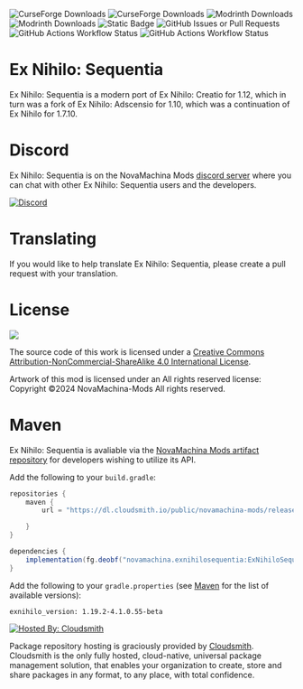 ![CurseForge Downloads](https://img.shields.io/curseforge/dt/400012?style=for-the-badge&logo=curseforge)
![CurseForge Downloads](https://img.shields.io/curseforge/game-versions/400012?style=for-the-badge&logo=curseforge)
![Modrinth Downloads](https://img.shields.io/modrinth/dt/WhVa4xyw?style=for-the-badge&logo=modrinth)
![Modrinth Downloads](https://img.shields.io/modrinth/game-versions/WhVa4xyw?style=for-the-badge&logo=modrinth)
![Static Badge](https://img.shields.io/badge/license-CC_BY--NC--SA_4.0-green?style=for-the-badge)
![GitHub Issues or Pull Requests](https://img.shields.io/github/issues/NovaMachina-Mods/ExNihiloSequentia?style=for-the-badge&logo=github)
![GitHub Actions Workflow Status](https://img.shields.io/github/actions/workflow/status/NovaMachina-Mods/ExNihiloSequentia/build_1_20.yaml?style=for-the-badge&logo=github&label=1.20%20Build)
![GitHub Actions Workflow Status](https://img.shields.io/github/actions/workflow/status/NovaMachina-Mods/ExNihiloSequentia/build_1_20_dev.yaml?style=for-the-badge&logo=github&label=1.20-dev%20Build)

# Ex Nihilo: Sequentia

Ex Nihilo: Sequentia is a modern port of Ex Nihilo: Creatio for 1.12, which in turn was a fork of Ex Nihilo: Adscensio for 1.10, which was a continuation of Ex Nihilo for 1.7.10.

# Discord

Ex Nihilo: Sequentia is on the NovaMachina Mods [discord server](https://discord.gg/CJyAkuw) where you can chat with other Ex Nihilo: Sequentia users and the developers.

[![Discord](https://img.shields.io/discord/749057733709267005?style=for-the-badge&logo=discord)](https://discord.gg/CJyAkuw)

# Translating

If you would like to help translate Ex Nihilo: Sequentia, please create a pull request with your translation.

# License

[![](https://i.creativecommons.org/l/by-nc-sa/4.0/88x31.png)](http://creativecommons.org/licenses/by-nc-sa/4.0/)

The source code of this work is licensed under a [Creative Commons Attribution-NonCommercial-ShareAlike 4.0 International License](http://creativecommons.org/licenses/by-nc-sa/4.0/).

Artwork of this mod is licensed under an All rights reserved license: Copyright &copy;2024 NovaMachina-Mods All rights reserved.

# Maven

Ex Nihilo: Sequentia is avaliable via the [NovaMachina Mods artifact repository](https://cloudsmith.io/~novamachina-mods/repos/release/packages/) for developers wishing to utilize its API.

Add the following to your `build.gradle`:

```groovy
repositories {
    maven {
        url = "https://dl.cloudsmith.io/public/novamachina-mods/release/maven/"

    }
}

dependencies {
    implementation(fg.deobf("novamachina.exnihilosequentia:ExNihiloSequentia:${exnihilo_version}"))
}
```

Add the following to your `gradle.properties` (see [Maven](https://cloudsmith.io/~novamachina-mods/repos/release/packages/) for the list of available versions):

```properties
exnihilo_version: 1.19.2-4.1.0.55-beta
```

[![Hosted By: Cloudsmith](https://img.shields.io/badge/OSS%20hosting%20by-cloudsmith-blue?logo=cloudsmith&style=for-the-badge)](https://cloudsmith.com)

Package repository hosting is graciously provided by  [Cloudsmith](https://cloudsmith.com).
Cloudsmith is the only fully hosted, cloud-native, universal package management solution, that
enables your organization to create, store and share packages in any format, to any place, with total
confidence.
